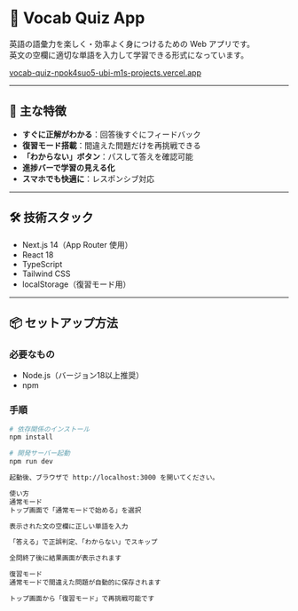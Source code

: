 # 📘 Vocab Quiz App

英語の語彙力を楽しく・効率よく身につけるための Web アプリです。  
英文の空欄に適切な単語を入力して学習できる形式になっています。

[vocab-quiz-npok4suo5-ubi-m1s-projects.vercel.app](https://vocab-quiz-ten.vercel.app/)

---

## 🚀 主な特徴

- **すぐに正解がわかる**：回答後すぐにフィードバック
- **復習モード搭載**：間違えた問題だけを再挑戦できる
- **「わからない」ボタン**：パスして答えを確認可能
- **進捗バーで学習の見える化**
- **スマホでも快適に**：レスポンシブ対応

---

## 🛠️ 技術スタック

- Next.js 14（App Router 使用）
- React 18
- TypeScript
- Tailwind CSS
- localStorage（復習モード用）

---

## 📦 セットアップ方法

### 必要なもの

- Node.js（バージョン18以上推奨）
- npm

### 手順

```bash
# 依存関係のインストール
npm install

# 開発サーバー起動
npm run dev

起動後、ブラウザで http://localhost:3000 を開いてください。

使い方
通常モード
トップ画面で「通常モードで始める」を選択

表示された文の空欄に正しい単語を入力

「答える」で正誤判定、「わからない」でスキップ

全問終了後に結果画面が表示されます

復習モード
通常モードで間違えた問題が自動的に保存されます

トップ画面から「復習モード」で再挑戦可能です
